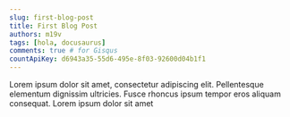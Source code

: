 ```yaml
---
slug: first-blog-post
title: First Blog Post
authors: m19v
tags: [hola, docusaurus]
comments: true # for Gisqus
countApiKey: d6943a35-55d6-495e-8f03-92600d04b1f1
---
```


Lorem ipsum dolor sit amet, consectetur adipiscing elit. Pellentesque elementum dignissim ultricies. Fusce rhoncus ipsum tempor eros aliquam consequat. Lorem ipsum dolor sit amet
